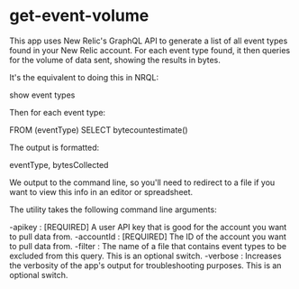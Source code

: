 # get-event-volume
This app uses New Relic's GraphQL API to generate a list of all event types found in your New Relic account.  For each event type found, it then queries for the volume of data sent, showing the results in bytes.

It's the equivalent to doing this in NRQL:

  show event types

Then for each event type:

  FROM (eventType) SELECT bytecountestimate()
  
The output is formatted:

  eventType, bytesCollected
  
We output to the command line, so you'll need to redirect to a file if you want to view this info in an editor or spreadsheet.

The utility takes the following command line arguments:

-apikey : [REQUIRED] A user API key that is good for the account you want to pull data from.
-accountId : [REQUIRED] The ID of the account you want to pull data from.
-filter : The name of a file that contains event types to be excluded from this query.  This is an optional switch.
-verbose : Increases the verbosity of the app's output for troubleshooting purposes.  This is an optional switch.
